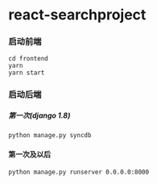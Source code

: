# react-searchproject
### 启动前端
```
cd frontend
yarn
yarn start
```

### 启动后端
##### 第一次(django 1.8)
```
python manage.py syncdb
```
#### 第一次及以后
```
python manage.py runserver 0.0.0.0:8000
```